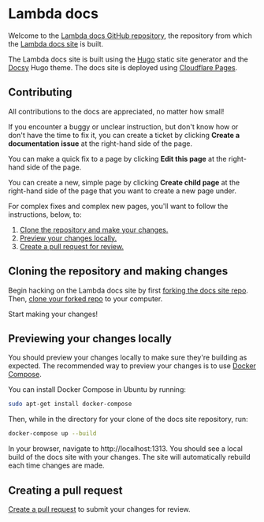 # Lambda docs

Welcome to the
[Lambda docs GitHub repository](https://github.com/LambdaLabs/lambda-docs),
the repository from which the [Lambda docs site](https://docs.lambdalabs.com/)
is built.

The Lambda docs site is built using the [Hugo](https://gohugo.io/) static site
generator and the [Docsy](https://github.com/google/docsy) Hugo theme. The
docs site is deployed using [Cloudflare Pages](https://pages.cloudflare.com/).

## Contributing

All contributions to the docs are appreciated, no matter how small!

If you encounter a buggy or unclear instruction, but don't know how or don't
have the time to fix it, you can create a ticket by clicking **Create a
documentation issue** at the right-hand side of the page.

You can make a quick fix to a page by clicking **Edit this page** at the
right-hand side of the page.

You can create a new, simple page by clicking **Create child page** at the
right-hand side of the page that you want to create a new page under.

For complex fixes and complex new pages, you'll want to follow the
instructions, below, to:

1. [Clone the repository and make your changes.](#cloning-the-repository-and-making-changes)
2. [Preview your changes locally.](#previewing-your-changes-locally)
3. [Create a pull request for review.](#creating-a-pull-request)

## Cloning the repository and making changes

Begin hacking on the Lambda docs site by first
[forking the docs site repo](https://github.com/LambdaLabs/lambda-docs/fork).
Then,
[clone your forked repo](https://docs.github.com/en/get-started/getting-started-with-git/about-remote-repositories)
to your computer.

Start making your changes!

## Previewing your changes locally

You should preview your changes locally to make sure they're building as
expected. The recommended way to preview your changes is to use
[Docker Compose](https://docs.docker.com/compose/).

You can install Docker Compose in Ubuntu by running:

```bash
sudo apt-get install docker-compose
```

Then, while in the directory for your clone of the docs site repository, run:

```bash
docker-compose up --build
```

In your browser, navigate to http://localhost:1313. You should see a local
build of the docs site with your changes. The site will automatically rebuild
each time changes are made.

## Creating a pull request

[Create a pull request](https://github.com/LambdaLabs/lambda-docs/pulls) to
submit your changes for review.
